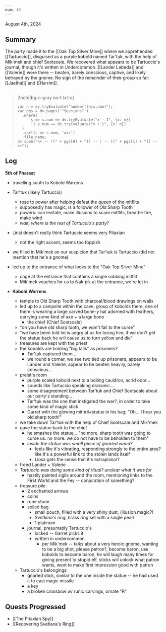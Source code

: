 ```yaml
---
num: 10
---
```

August 4th, 2024

## Summary
The party made it to the [[Oak Top Silver Mine]] where we apprehended [[Tartuccio]], disguised as a purple kobold named Tar'tuk, with the help of Mik'mek and chief Sootscale. We recovered what appears to be Tartuccio's journal, though it's written in Undercommon. [[Lander Lebeda]] and [[Valerie]] were there -- beaten, barely conscious, captive, and likely betrayed by the gnome. No sign of the remainder of their group so far: [[Jaethal]] and [[Harrim]].

##
>[!note|bg-c-gray no-t txt-c]
>```dataviewjs
>var n = dv.tryEvaluate("number(this.num)");
>var pgs = dv.pages('"Sessions"')
>	.where(
>		s => s.num == dv.tryEvaluate("x - 1", {x: n})
>		|| s.num == dv.tryEvaluate("x + 1", {x: n})
>	)
>	.sort(s => s.num, 'asc')
>	.file.name;
>dv.span("<< -- [[" + pgs[0] + "]] -- | -- [[" + pgs[1] + "]] -- >>");
>```

## Log
**5th of Pharast**
- travelling south to Kobold Warrens
- Tar'tuk (likely Tartuccio)
	- rose to power after helping defeat the queen of the mitflits
	- supposedly has magic, is a follower of Old Sharp Tooth
	- powers: can levitate, make illusions to scare mitflits, breathe fire, make wind
	- *wait, where is the rest of Tartuccio's party?*
- Linzi doesn't really think Tartuccio seems very Pitaxian
	- not the right accent, seems too foppish
- we filled in Mik'mek on our suspicion that Tar'tuk is Tartuccio (did not mention that he's a gnome)
- led up to the entrance of what looks to the "Oak Top Silver Mine"
	- cage at the entrance that contains a single sobbing mitflit
	- Mik'mek vouches for us to Nak'pik at the entrance, we're let in

- **Kobold Warrens**
	- temple to Old Sharp Tooth with charcoal/blood drawings on walls
	- led up to a campsite within the cave, group of kobolds there, one of them is wearing a large carved bone-y hat adorned with feathers, carrying some kind of axe + a large bone
		- the chief (Chief Sootscale)
	- "oh you have old sharp tooth, we won't fall to the curse"
	- "we have been told he is angry at us for losing him, if we don't get the statue back he will cause us to turn yellow and die"
	- treasures are kept with the priest
	- the kobolds are holding "big talls" as prisoners?
		- Tar'tuk captured them...
		- we round a corner, we see two tied up prisoners, appears to be Lander and Valerie, appear to be beaten heavily, barely conscious...
	- preist's room
		- purple scaled kobold next to a boiling cauldron, acrid odor...
		- sounds like Tartuccio speaking draconic...
		- some disagreement between Tar'tuk and Chief Sootscale about our party's standing...
		- Tar'tuk was the one that instigated the war?, in order to take some kind of magic stick
		- Garret with the glowing mithril+statue in his bag: "Oh... I hear you old sharp tooth!"
	- we take down Tar'tuk with the help of Chief Sootscale and Mik'mek
	- gave the statue back to the chief
		- he smashes the statue... "no more, sharp tooth was going to curse us. no more. we do not have to be beholden to them"
		- *inside the statue was small piece of gnarled wood?*
			- feels like it's vibrating, responding strongly to the entire area? like it's a powerful link to the stolen lands itself
			- Liosa gets the sense that it's extraplanar?
	- freed Lander + Valerie
	- *Tartuccio was doing some kind of ritual? unclear what it was for*
		- hastily painted sigils around the room, mentioning links to the First World and the Fey -- conjuration of something?
	- treasure pile:
		- 2 enchanted arrows
		- coins
		- rune stone
		- soiled bag
			- small pouch, filled with a very shiny dust, (illusion magic?)
			- *Svetlana's ring*, brass ring set with a single pearl
			- 1 platinum
		- journal, presumably Tartuccio's
			- locked -- Garret picks it
			- written in undercommon
				- per Mik'mek -- talks about a very heroic gnome, wanting to be a big shot, please patron?, become baron, use kobolds to become baron, he will laugh many times for giving present to stupid elf, sticks will unlock what patron wants, want to make first impression good with patron
	- Tartuccio's belongings:
		- gnarled stick, similar to the one inside the statue -- he had used it to cast magic missile
		- a key
		- a broken crossbow w/ runic carvings, ornate "R"


## Quests Progressed
- [[The Pitaxian Spy]]
- [[Recovering Svetlana's Ring]]